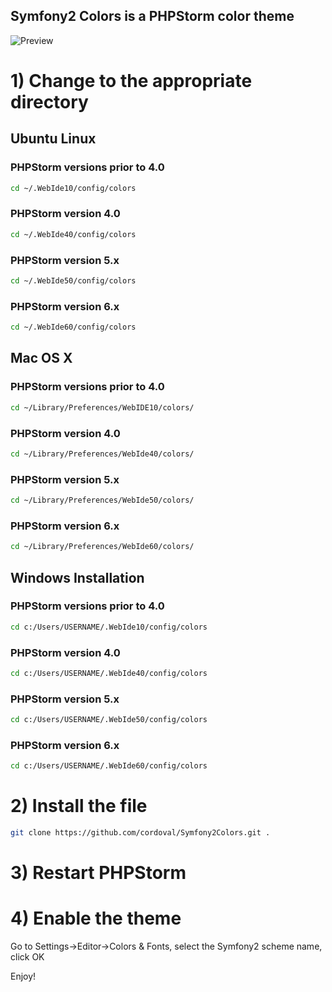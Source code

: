 Symfony2 Colors is a PHPStorm color theme
-----------------------------------------

![Preview](http://www.craftitonline.com/wp-content/uploads/2012/05/screenshot.png)

# 1) Change to the appropriate directory

## Ubuntu Linux
### PHPStorm versions prior to 4.0

```bash
cd ~/.WebIde10/config/colors
```

### PHPStorm version 4.0
```bash
cd ~/.WebIde40/config/colors
```

### PHPStorm version 5.x
```bash
cd ~/.WebIde50/config/colors
```

### PHPStorm version 6.x
```bash
cd ~/.WebIde60/config/colors
```

## Mac OS X
### PHPStorm versions prior to 4.0

```bash
cd ~/Library/Preferences/WebIDE10/colors/
```

### PHPStorm version 4.0
```bash
cd ~/Library/Preferences/WebIde40/colors/
```

### PHPStorm version 5.x
```bash
cd ~/Library/Preferences/WebIde50/colors/
```

### PHPStorm version 6.x
```bash
cd ~/Library/Preferences/WebIde60/colors/
```

## Windows Installation
### PHPStorm versions prior to 4.0

```bash
cd c:/Users/USERNAME/.WebIde10/config/colors
```

### PHPStorm version 4.0

```bash
cd c:/Users/USERNAME/.WebIde40/config/colors
```

### PHPStorm version 5.x

```bash
cd c:/Users/USERNAME/.WebIde50/config/colors
```

### PHPStorm version 6.x

```bash
cd c:/Users/USERNAME/.WebIde60/config/colors
```

# 2) Install the file
```bash
git clone https://github.com/cordoval/Symfony2Colors.git .
```

# 3) Restart PHPStorm
# 4) Enable the theme

Go to Settings->Editor->Colors & Fonts, select the Symfony2 scheme name, click OK

Enjoy!

